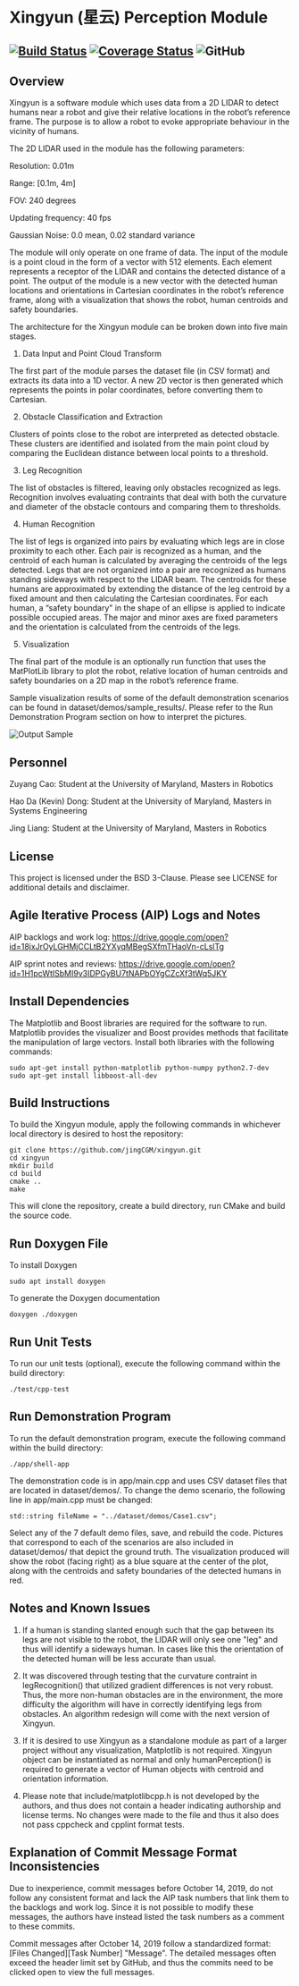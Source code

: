 # Xingyun (星云) Perception Module
[![Build Status](https://travis-ci.com/jingCGM/xingyun.svg?branch=master)](https://travis-ci.com/jingCGM/xingyun)
[![Coverage Status](https://coveralls.io/repos/github/jingCGM/xingyun/badge.svg)](https://coveralls.io/github/jingCGM/xingyun)
![GitHub](https://img.shields.io/github/license/jingCGM/xingyun)
---


## Overview
Xingyun is a software module which uses data from a 2D LIDAR to detect humans near a robot and give their relative locations in the robot’s reference frame. The purpose is to allow a robot to evoke appropriate behaviour in the vicinity of humans. 

The 2D LIDAR used in the module has the following parameters:

Resolution: 0.01m

Range: [0.1m, 4m]

FOV: 240 degrees

Updating frequency: 40 fps

Gaussian Noise: 0.0 mean, 0.02 standard variance

The module will only operate on one frame of data. The input of the module is a point cloud in the form of a vector with 512 elements. Each element represents a receptor of the LIDAR and contains the detected distance of a point. The output of the module is a new vector with the detected human locations and orientations in Cartesian coordinates in the robot’s reference frame, along with a visualization that shows the robot, human centroids and safety boundaries.

The architecture for the Xingyun module can be broken down into five main stages.

1) Data Input and Point Cloud Transform

The first part of the module parses the dataset file (in CSV format) and extracts its data into a 1D vector. A new 2D vector is then generated which represents the points in polar coordinates, before converting them to Cartesian.

2) Obstacle Classification and Extraction

Clusters of points close to the robot are interpreted as detected obstacle. These clusters are identified and isolated from the main point cloud by comparing the Euclidean distance between local points to a threshold. 

3) Leg Recognition

The list of obstacles is filtered, leaving only obstacles recognized as legs. Recognition involves evaluating contraints that deal with both the curvature and diameter of the obstacle contours and comparing them to thresholds.

4) Human Recognition

The list of legs is organized into pairs by evaluating which legs are in close proximity to each other. Each pair is recognized as a human, and the centroid of each human is calculated by averaging the centroids of the legs detected. Legs that are not organized into a pair are recognized as humans standing sideways with respect to the LIDAR beam. The centroids for these humans are approximated by extending the distance of the leg centroid by a fixed amount and then calculating the Cartesian coordinates. For each human, a “safety boundary" in the shape of an ellipse is applied to indicate possible occupied areas. The major and minor axes are fixed parameters and the orientation is calculated from the centroids of the legs.

5) Visualization

The final part of the module is an optionally run function that uses the MatPlotLib library to plot the robot, relative location of human centroids and safety boundaries on a 2D map in the robot’s reference frame.

Sample visualization results of some of the default demonstration scenarios can be found in dataset/demos/sample_results/. Please refer to the Run Demonstration Program section on how to interpret the pictures.

![Output Sample](https://github.com/jingCGM/xingyun/blob/master/dataset/combined_case_1.png)

## Personnel
Zuyang Cao: Student at the University of Maryland, Masters in Robotics

Hao Da (Kevin) Dong: Student at the University of Maryland, Masters in Systems Engineering

Jing Liang: Student at the University of Maryland, Masters in Robotics


## License
This project is licensed under the BSD 3-Clause. Please see LICENSE for additional details and disclaimer. 


## Agile Iterative Process (AIP) Logs and Notes
AIP backlogs and work log:
https://drive.google.com/open?id=18jxJrOyLGHMjCCLtB2YXyqMBegSXfmTHaoVn-cLslTg

AIP sprint notes and reviews:
https://drive.google.com/open?id=1H1pcWtISbMI9v3IDPGyBU7tNAPbOYgCZcXf3tWq5JKY


## Install Dependencies
The Matplotlib and Boost libraries are required for the software to run. Matplotlib provides the visualizer and Boost provides methods that facilitate the manipulation of large vectors. Install both libraries with the following commands:
```
sudo apt-get install python-matplotlib python-numpy python2.7-dev
sudo apt-get install libboost-all-dev
```


## Build Instructions
To build the Xingyun module, apply the following commands in whichever local directory is desired to host the repository:
```
git clone https://github.com/jingCGM/xingyun.git
cd xingyun
mkdir build
cd build
cmake ..
make
```
This will clone the repository, create a build directory, run CMake and build the source code.

## Run Doxygen File
To install Doxygen
```
sudo apt install doxygen
```
To generate the Doxygen documentation
```
doxygen ./doxygen
````

## Run Unit Tests
To run our unit tests (optional), execute the following command within the build directory:
```
./test/cpp-test
```


## Run Demonstration Program
To run the default demonstration program, execute the following command within the build directory:
```
./app/shell-app
```
The demonstration code is in app/main.cpp and uses CSV dataset files that are located in dataset/demos/. To change the demo scenario, the following line in app/main.cpp must be changed:
```
std::string fileName = "../dataset/demos/Case1.csv";
```
Select any of the 7 default demo files, save, and rebuild the code. Pictures that correspond to each of the scenarios are also included in dataset/demos/ that depict the ground truth. The visualization produced will show the robot (facing right) as a blue square at the center of the plot, along with the centroids and safety boundaries of the detected humans in red.


## Notes and Known Issues
1) If a human is standing slanted enough such that the gap between its legs are not visible to the robot, the LIDAR will only see one "leg" and thus will identify a sideways human. In cases like this the orientation of the detected human will be less accurate than usual.

2) It was discovered through testing that the curvature contraint in legRecognition() that utilized gradient differences is not very robust. Thus, the more non-human obstacles are in the environment, the more difficulty the algorithm will have in correctly identifying legs from obstacles. An algorithm redesign will come with the next version of Xingyun.

3) If it is desired to use Xingyun as a standalone module as part of a larger project without any visualization, Matplotlib is not required. Xingyun object can be instantiated as normal and only humanPerception() is required to generate a vector of Human objects with centroid and orientation information.

4) Please note that include/matplotlibcpp.h is not developed by the authors, and thus does not contain a header indicating authorship and license terms. No changes were made to the file and thus it also does not pass cppcheck and cpplint format tests.


## Explanation of Commit Message Format Inconsistencies
Due to inexperience, commit messages before October 14, 2019, do not follow any consistent format and lack the AIP task numbers that link them to the backlogs and work log. Since it is not possible to modify these messages, the authors have instead listed the task numbers as a comment to these commits. 

Commit messages after October 14, 2019 follow a standardized format: [Files Changed][Task Number] "Message". The detailed messages often exceed the header limit set by GitHub, and thus the commits need to be clicked open to view the full messages.
